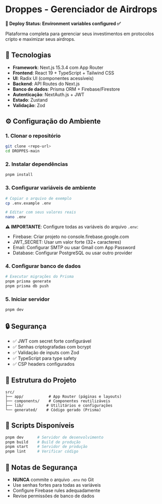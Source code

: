 # Droppes - Gerenciador de Airdrops

**🚀 Deploy Status: Environment variables configured ✅**

Plataforma completa para gerenciar seus investimentos em protocolos cripto e maximizar seus airdrops.

## 🚀 Tecnologias

- **Framework**: Next.js 15.3.4 com App Router
- **Frontend**: React 19 + TypeScript + Tailwind CSS
- **UI**: Radix UI (componentes acessíveis)
- **Backend**: API Routes do Next.js
- **Banco de dados**: Prisma ORM + Firebase/Firestore
- **Autenticação**: NextAuth.js + JWT
- **Estado**: Zustand
- **Validação**: Zod

## ⚙️ Configuração do Ambiente

### 1. Clonar o repositório
```bash
git clone <repo-url>
cd DROPPES-main
```

### 2. Instalar dependências
```bash
pnpm install
```

### 3. Configurar variáveis de ambiente
```bash
# Copiar o arquivo de exemplo
cp .env.example .env

# Editar com seus valores reais
nano .env
```

**⚠️ IMPORTANTE**: Configure todas as variáveis do arquivo `.env`:
- Firebase: Criar projeto no console.firebase.google.com
- JWT_SECRET: Usar um valor forte (32+ caracteres)
- Email: Configurar SMTP ou usar Gmail com App Password
- Database: Configurar PostgreSQL ou usar outro provider

### 4. Configurar banco de dados
```bash
# Executar migrações do Prisma
pnpm prisma generate
pnpm prisma db push
```

### 5. Iniciar servidor
```bash
pnpm dev
```

## 🔒 Segurança

- ✅ JWT com secret forte configurável
- ✅ Senhas criptografadas com bcrypt
- ✅ Validação de inputs com Zod
- ✅ TypeScript para type safety
- ✅ CSP headers configurados

## 📁 Estrutura do Projeto

```
src/
├── app/           # App Router (páginas e layouts)
├── components/    # Componentes reutilizáveis
├── lib/          # Utilitários e configurações
└── generated/    # Código gerado (Prisma)
```

## 🔧 Scripts Disponíveis

```bash
pnpm dev      # Servidor de desenvolvimento
pnpm build    # Build de produção
pnpm start    # Servidor de produção
pnpm lint     # Verificar código
```

## 🚨 Notas de Segurança

- **NUNCA** commite o arquivo `.env` no Git
- Use senhas fortes para todas as variáveis
- Configure Firebase rules adequadamente
- Revise permissões de banco de dados
